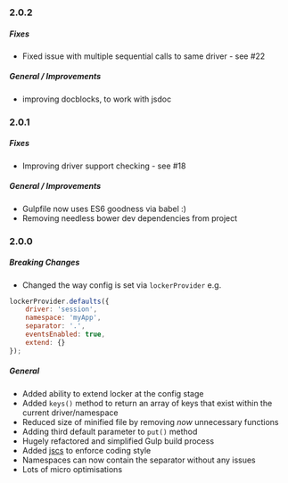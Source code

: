 ### 2.0.2

##### Fixes

- Fixed issue with multiple sequential calls to same driver - see #22

##### General / Improvements

- improving docblocks, to work with jsdoc

### 2.0.1

##### Fixes

- Improving driver support checking - see #18

##### General / Improvements

- Gulpfile now uses ES6 goodness via babel :)
- Removing needless bower dev dependencies from project

### 2.0.0

##### Breaking Changes

- Changed the way config is set via `lockerProvider` e.g.
```js
lockerProvider.defaults({
    driver: 'session',
    namespace: 'myApp',
    separator: '.',
    eventsEnabled: true,
    extend: {}
});
```

##### General

- Added ability to extend locker at the config stage
- Added `keys()` method to return an array of keys that exist within the current driver/namespace
- Reduced size of minified file by removing *now* unnecessary functions
- Adding third default parameter to `put()` method
- Hugely refactored and simplified Gulp build process
- Added [jscs](http://jscs.info/) to enforce coding style
- Namespaces can now contain the separator without any issues
- Lots of micro optimisations
